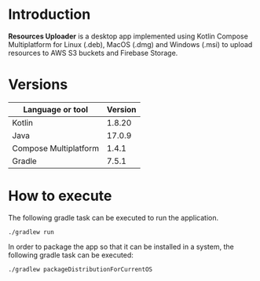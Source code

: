 # Introduction

**Resources Uploader** is a desktop app implemented using Kotlin Compose Multiplatform for Linux (.deb), MacOS (.dmg)
and Windows (.msi) to upload resources to AWS S3 buckets and Firebase Storage.

# Versions

| Language or tool      | Version |
|-----------------------|---------|
| Kotlin                | 1.8.20  |
| Java                  | 17.0.9  |
| Compose Multiplatform | 1.4.1   |
| Gradle                | 7.5.1   |

# How to execute

The following gradle task can be executed to run the application.
```shell
./gradlew run
```

In order to package the app so that it can be installed in a system, the following gradle task can be executed:
```shell
./gradlew packageDistributionForCurrentOS
```
